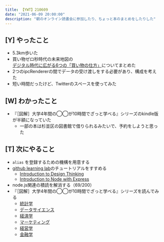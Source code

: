 ```yaml
---
title: 【YWT】210609
date: "2021-06-09 20:00:00"
description: "朝のオンライン読書会に参加したり、ちょっと本のまとめをしたりした"
---
```


## [Y] やったこと

- 5.3km歩いた
- 買い物ゼロ秒時代の未来地図の[デジタル時代に広がる6つの「買い物の仕方」](https://gist.github.com/LeeDDHH/09fbf3dfd372403d67d989dcbae7f62f)についてまとめた
- 2つのipcRendererの間でデータの受け渡しをする必要があり、構成を考えた
- 短い時間だったけど、Twitterのスペースを使ってみた

## [W] わかったこと

- 『［図解］大学4年間の◯◯が10時間でざっと学べる』シリーズのkindle版が半額になっていた
  - 一部の本は杉並区の図書館で借りられるみたいで、予約をしようと思った

## [T] 次にやること

- `alias` を登録するための機構を用意する
- [github learning lab](https://lab.github.com/githubtraining)のチュートリアルをすすめる
  - [Introduction to Design Thinking](https://lab.github.com/githubtraining/introduction-to-design-thinking)
  - [Introduction to Node with Express](https://lab.github.com/everydeveloper/introduction-to-node-with-express)
- node.js関連の積読を解消する（69/200）
- 『［図解］大学4年間の◯◯が10時間でざっと学べる』シリーズを読んでみる
  - [統計学](https://www.amazon.co.jp/dp/B07PXB4NN9)
  - [データサイエンス](https://www.amazon.co.jp/dp/B07XNW3TQM)
  - [経済学](https://www.amazon.co.jp/dp/B01KNLFHH6)
  - [マーケティング](https://www.amazon.co.jp/dp/B07BNC2SV3)
  - [経営学](https://www.amazon.co.jp/dp/B071SKDF3L)
  - [金融学](https://www.amazon.co.jp/dp/B07BB6Z7FW)

<!-- https://twitter.com/camomile_cafe/status/1402603998096412672?s=20 -->
